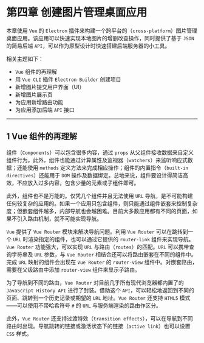 # 第四章 创建图片管理桌面应用



本章使用 `Vue` 的 `Electron` 插件来构建一个跨平台的（`cross-platform`）图片管理桌面应用。该应用可以快速实现本地图片的增删改查操作，同时提供了基于 `JSON` 的简易后端 `API`，可以作为原型设计时快速搭建后端服务器的小工具。



相关主题如下：

- `Vue` 组件的再理解
- 用 `Vue CLI` 插件 `Electron Builder` 创建项目
- 新增图片提交用户界面（UI）
- 新增图片展示页
- 为应用新增路由功能
- 为应用添加后端 `API` 接口



---



## 1 Vue 组件的再理解

组件（`Components`）可以包含很多内容，通过 `props` 从父组件接收数据来自定义组件行为。此外，组件也能通过计算属性及监视器（`watchers`）来监听响应式数据；还能使用 `methods` 定义方法来完成相应操作；组件的内置指令（`built-in directives`）还能用于 `DOM` 操作及数据绑定。总地来说，组件要设计得简洁高效，不应放入过多内容，包含少量的元素或子组件即可。

此外，组件也不是万能的。仅凭几个组件并且无法使用 `URL` 导航，是不可能构建任何较复杂的应用的。如果一个应用只包含组件，则只能通过组件嵌套来控制复杂度；但嵌套组件越多，内部导航也会越困难。目前大多数应用都有不同的页面，如果不引入路由机制，就不可能实现导航。

`Vue` 提供了 `Vue Router` 模块来解决导航问题。利用 `Vue Router` 可以在跳转到一个 `URL` 时渲染指定的组件，也可以通过它提供的 `router-link` 组件来实现导航。`Vue Router` 功能强大，可以实现 `URL` 与路由（`routes`）的匹配。`URL` 可以携带查询字符串及 `URL` 参数，与 `Vue Router` 相结合还可以将路由嵌套在不同的组件中。完成 `URL` 映射的组件会出现在 `Vue Router` 的 `router-view` 组件中。对嵌套路由，需要在父级路由中添加 `router-view` 组件来显示子路由。

为了导航到不同的路由，`Vue Router` 对目前几乎所有现代浏览器都内置了的 `JavaScript History API` 进行了封装。借助这个 `API`，可以轻松地返回到不同的页面、跳转到一个历史记录或期望的 `URL` 地址。`Vue Router` 还支持 `HTML5` 模式——可以使用不带哈希符号 `#` 的 `URL` 与服务端渲染的路由作区分。

此外，`Vue Router` 还支持过渡特效（`transition effects`），可以在导航到不同路由时出现。导航跳转的链接或激活状态下的链接（`active link`）也可以设置 `CSS` 样式。

